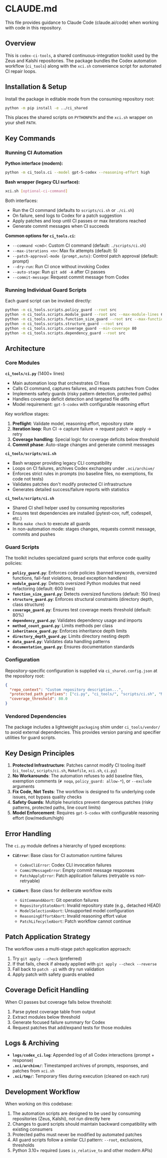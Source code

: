 # CLAUDE.md

This file provides guidance to Claude Code (claude.ai/code) when working with code in this repository.

## Overview

This is `codex-ci-tools`, a shared continuous-integration toolkit used by the Zeus and Kalshi repositories. The package bundles the Codex automation workflow (`ci_tools`) along with the `xci.sh` convenience script for automated CI repair loops.

## Installation & Setup

Install the package in editable mode from the consuming repository root:

```bash
python -m pip install -e ../ci_shared
```

This places the shared scripts on `PYTHONPATH` and the `xci.sh` wrapper on your shell `PATH`.

## Key Commands

### Running CI Automation

**Python interface (modern):**
```bash
python -m ci_tools.ci --model gpt-5-codex --reasoning-effort high
```

**Bash wrapper (legacy CLI surface):**
```bash
xci.sh [optional-ci-command]
```

Both interfaces:
- Run the CI command (defaults to `scripts/ci.sh` or `./ci.sh`)
- On failure, send logs to Codex for a patch suggestion
- Apply patches and loop until CI passes or max iterations reached
- Generate commit messages when CI succeeds

**Common options for `ci_tools.ci`:**
- `--command <cmd>`: Custom CI command (default: `./scripts/ci.sh`)
- `--max-iterations <n>`: Max fix attempts (default: 5)
- `--patch-approval-mode {prompt,auto}`: Control patch approval (default: prompt)
- `--dry-run`: Run CI once without invoking Codex
- `--auto-stage`: Run `git add -A` after CI passes
- `--commit-message`: Request commit message from Codex

### Running Individual Guard Scripts

Each guard script can be invoked directly:

```bash
python -m ci_tools.scripts.policy_guard --root src
python -m ci_tools.scripts.module_guard --root src --max-module-lines 600
python -m ci_tools.scripts.function_size_guard --root src --max-function-lines 150
python -m ci_tools.scripts.structure_guard --root src
python -m ci_tools.scripts.coverage_guard --min-coverage 80
python -m ci_tools.scripts.dependency_guard --root src
```

## Architecture

### Core Modules

**`ci_tools/ci.py`** (1400+ lines)
- Main automation loop that orchestrates CI fixes
- Calls CI command, captures failures, and requests patches from Codex
- Implements safety guards (risky pattern detection, protected paths)
- Handles coverage deficit detection and targeted file diffs
- Model requirement: `gpt-5-codex` with configurable reasoning effort

Key workflow stages:
1. **Preflight**: Validate model, reasoning effort, repository state
2. **Iteration loop**: Run CI → capture failure → request patch → apply → retry
3. **Coverage handling**: Special logic for coverage deficits below threshold
4. **Commit phase**: Auto-stage changes and generate commit messages

**`ci_tools/scripts/xci.sh`**
- Bash wrapper providing legacy CLI compatibility
- Loops on CI failures, archives Codex exchanges under `.xci/archive/`
- Enforces strict rules in prompts (no baseline files, no exemptions, fix code not tests)
- Validates patches don't modify protected CI infrastructure
- Generates detailed success/failure reports with statistics

**`ci_tools/scripts/ci.sh`**
- Shared CI shell helper used by consuming repositories
- Ensures test dependencies are installed (pytest-cov, ruff, codespell, etc.)
- Runs `make check` to execute all guards
- In non-automation mode: stages changes, requests commit message, commits and pushes

### Guard Scripts

The toolkit includes specialized guard scripts that enforce code quality policies:

- **`policy_guard.py`**: Enforces code policies (banned keywords, oversized functions, fail-fast violations, broad exception handlers)
- **`module_guard.py`**: Detects oversized Python modules that need refactoring (default: 600 lines)
- **`function_size_guard.py`**: Detects oversized functions (default: 150 lines)
- **`structure_guard.py`**: Enforces structural constraints (directory depth, class structure)
- **`coverage_guard.py`**: Ensures test coverage meets threshold (default: 80%)
- **`dependency_guard.py`**: Validates dependency usage and imports
- **`method_count_guard.py`**: Limits methods per class
- **`inheritance_guard.py`**: Enforces inheritance depth limits
- **`directory_depth_guard.py`**: Limits directory nesting depth
- **`data_guard.py`**: Validates data handling patterns
- **`documentation_guard.py`**: Ensures documentation standards

### Configuration

Repository-specific configuration is supplied via `ci_shared.config.json` at the repository root:

```json
{
  "repo_context": "Custom repository description...",
  "protected_path_prefixes": ["ci.py", "ci_tools/", "scripts/ci.sh", "Makefile"],
  "coverage_threshold": 80.0
}
```

### Vendored Dependencies

The package includes a lightweight `packaging` shim under `ci_tools/vendor/` to avoid external dependencies. This provides version parsing and specifier utilities for guard scripts.

## Key Design Principles

1. **Protected Infrastructure**: Patches cannot modify CI tooling itself (`ci_tools/`, `scripts/ci.sh`, `Makefile`, `xci.sh`, `ci.py`)
2. **No Workarounds**: The automation refuses to add baseline files, exemption comments (`# noqa`, `policy_guard: allow-*`), or `--exclude` arguments
3. **Fix Code, Not Tests**: The workflow is designed to fix underlying code issues, not bypass quality checks
4. **Safety Guards**: Multiple heuristics prevent dangerous patches (risky patterns, protected paths, line count limits)
5. **Model Enforcement**: Requires `gpt-5-codex` with configurable reasoning effort (low/medium/high)

## Error Handling

The `ci.py` module defines a hierarchy of typed exceptions:

- **`CiError`**: Base class for CI automation runtime failures
  - `CodexCliError`: Codex CLI invocation failures
  - `CommitMessageError`: Empty commit message responses
  - `PatchApplyError`: Patch application failures (retryable vs non-retryable)

- **`CiAbort`**: Base class for deliberate workflow exits
  - `GitCommandAbort`: Git operation failures
  - `RepositoryStateAbort`: Invalid repository state (e.g., detached HEAD)
  - `ModelSelectionAbort`: Unsupported model configuration
  - `ReasoningEffortAbort`: Invalid reasoning effort value
  - `PatchLifecycleAbort`: Patch workflow cannot continue

## Patch Application Strategy

The workflow uses a multi-stage patch application approach:

1. Try `git apply --check` (preferred)
2. If that fails, check if already applied with `git apply --check --reverse`
3. Fall back to `patch -p1` with dry run validation
4. Apply patch with safety guards enabled

## Coverage Deficit Handling

When CI passes but coverage falls below threshold:
1. Parse pytest coverage table from output
2. Extract modules below threshold
3. Generate focused failure summary for Codex
4. Request patches that add/expand tests for those modules

## Logs & Archiving

- **`logs/codex_ci.log`**: Appended log of all Codex interactions (prompt + response)
- **`.xci/archive/`**: Timestamped archives of prompts, responses, and patches from `xci.sh`
- **`.xci/tmp/`**: Temporary files during execution (cleaned on each run)

## Development Workflow

When working on this codebase:

1. The automation scripts are designed to be used by consuming repositories (Zeus, Kalshi), not run directly here
2. Changes to guard scripts should maintain backward compatibility with existing consumers
3. Protected paths must never be modified by automated patches
4. All guard scripts follow a similar CLI pattern: `--root`, exclusions, thresholds
5. Python 3.10+ required (uses `is_relative_to` and other modern APIs)
